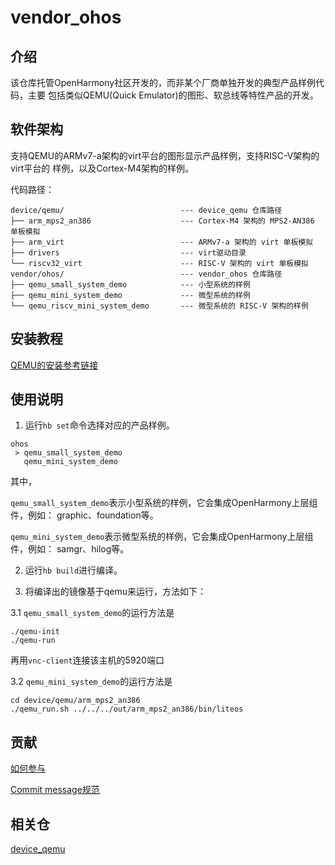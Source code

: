 # vendor_ohos

## 介绍

该仓库托管OpenHarmony社区开发的，而非某个厂商单独开发的典型产品样例代码，主要
包括类似QEMU(Quick Emulator)的图形、软总线等特性产品的开发。

## 软件架构

支持QEMU的ARMv7-a架构的virt平台的图形显示产品样例，支持RISC-V架构的virt平台的
样例，以及Cortex-M4架构的样例。

代码路径：

```
device/qemu/                          --- device_qemu 仓库路径
├── arm_mps2_an386                    --- Cortex-M4 架构的 MPS2-AN386 单板模拟
├── arm_virt                          --- ARMv7-a 架构的 virt 单板模拟
├── drivers                           --- virt驱动目录
└── riscv32_virt                      --- RISC-V 架构的 virt 单板模拟
vendor/ohos/                          --- vendor_ohos 仓库路径
├── qemu_small_system_demo            --- 小型系统的样例
├── qemu_mini_system_demo             --- 微型系统的样例
└── qemu_riscv_mini_system_demo       --- 微型系统的 RISC-V 架构的样例
```

## 安装教程

[QEMU的安装参考链接](https://gitee.com/openharmony/device_qemu#qemu%E5%AE%89%E8%A3%85)

## 使用说明

1. 运行`hb set`命令选择对应的产品样例。
```
ohos
 > qemu_small_system_demo
   qemu_mini_system_demo
```

其中，

`qemu_small_system_demo`表示小型系统的样例，它会集成OpenHarmony上层组件，例如：
graphic、foundation等。

`qemu_mini_system_demo`表示微型系统的样例，它会集成OpenHarmony上层组件，例如：
samgr、hilog等。

2. 运行`hb build`进行编译。

3. 将编译出的镜像基于qemu来运行，方法如下：

3.1 `qemu_small_system_demo`的运行方法是

```
./qemu-init
./qemu-run
```

再用`vnc-client`连接该主机的5920端口

3.2 `qemu_mini_system_demo`的运行方法是

```
cd device/qemu/arm_mps2_an386
./qemu_run.sh ../../../out/arm_mps2_an386/bin/liteos
```

## 贡献

[如何参与](https://gitee.com/openharmony/docs/blob/HEAD/zh-cn/contribute/%E5%8F%82%E4%B8%8E%E8%B4%A1%E7%8C%AE.md)

[Commit message规范](https://gitee.com/openharmony/device_qemu/wikis/Commit%20message%E8%A7%84%E8%8C%83?sort_id=4042860)

## 相关仓

[device\_qemu](https://gitee.com/openharmony/device_qemu/blob/HEAD/README_zh.md)

